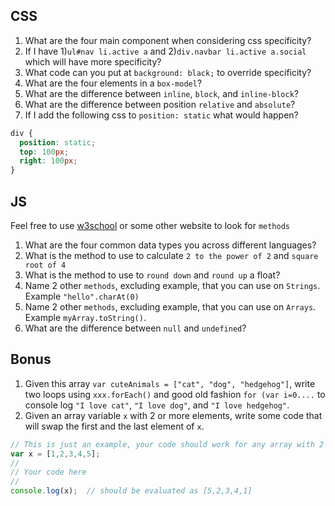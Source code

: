 ## CSS
1. What are the four main component when considering css specificity?
1. If I have 1)`ul#nav li.active a` and 2)`div.navbar li.active a.social` which will have more specificity?
1. What code can you put at `background: black;` to override specificity?
1. What are the four elements in a `box-model`?
1. What are the difference between `inline`, `block`, and `inline-block`?
1. What are the difference between position `relative` and `absolute`?
1. If I add the following css to `position: static` what would happen?

  ``` css
  div {
    position: static;
    top: 100px;
    right: 100px;
  }
  ```

## JS
Feel free to use [w3school](http://www.w3schools.com/js/default.asp) or some other website to look for `methods`

1. What are the four common data types you across different languages?
1. What is the method to use to calculate `2 to the power of 2` and `square root of 4`
1. What is the method to use to `round down` and `round up` a float?
1. Name 2 other `methods`, excluding example, that you can use on `Strings`. Example `"hello".charAt(0)`
1. Name 2 other `methods`, excluding example, that you can use on `Arrays`. Example `myArray.toString()`.
1. What are the difference between `null` and `undefined`?

## Bonus

1. Given this array `var cuteAnimals = ["cat", "dog", "hedgehog"]`, write two loops using `xxx.forEach()` and good old fashion `for (var i=0....` to console log `"I love cat"`, `"I love dog"`, and `"I love hedgehog"`.
1. Given an array variable `x` with 2 or more elements, write some code that will swap the first and the last element of `x`.

  ``` javascript
  // This is just an example, your code should work for any array with 2 or more elements
  var x = [1,2,3,4,5];
  //
  // Your code here
  //
  console.log(x);  // should be evaluated as [5,2,3,4,1]
  ```
